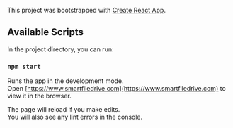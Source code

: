 This project was bootstrapped with [Create React App](https://github.com/facebook/create-react-app).

## Available Scripts

In the project directory, you can run:

### `npm start`

Runs the app in the development mode.<br />
Open [https://www.smartfiledrive.com](https://www.smartfiledrive.com) to view it in the browser.

The page will reload if you make edits.<br />
You will also see any lint errors in the console.

